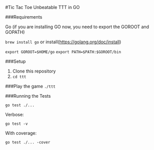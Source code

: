 #Tic Tac Toe
Unbeatable TTT in GO

###Requirements

Go (if you are installing GO now, you need to export the GOROOT and GOPATH)

```brew install go``` or install(https://golang.org/doc/install)

  ```export GOROOT=$HOME/go```
  ```export PATH=$PATH:$GOROOT/bin```

###Setup

1. Clone this repository
3. ``cd ttt``

###Play the game
 ``./ttt``

###Running the Tests

``go test ./...``

Verbose:

``go test -v``

With coverage:

```go test ./... -cover```
